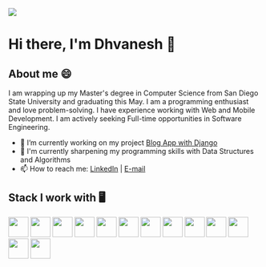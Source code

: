 ![](https://media.giphy.com/media/OkJat1YNdoD3W/giphy.gif)

# Hi there, I'm Dhvanesh 👋

## About me 😄

I am wrapping up my Master's degree in Computer Science from San Diego State University and graduating this May. I am a programming enthusiast and love problem-solving. I have experience working with Web and Mobile Development. I am actively seeking Full-time opportunities in Software Engineering. 

* 🔭 I’m currently working on my project [Blog App with Django](https://github.com/dhvaneshshah97/Blog_App_Django)
* 🌱 I'm currently sharpening my programming skills with Data Structures and Algorithms 
* 📫 How to reach me: [LinkedIn](https://www.linkedin.com/in/dhvaneshshah97/) | [E-mail](mailto:dhvaneshshah97@gmail.com)

## Stack I work with 🖥️

<code><img height="40" src="https://www.vectorlogo.zone/logos/reactjs/reactjs-ar21.svg"></code>
<code><img height="40" src="https://www.vectorlogo.zone/logos/nodejs/nodejs-ar21.svg"></code>
<code><img height="40" src="https://www.vectorlogo.zone/logos/expressjs/expressjs-ar21.svg"></code>
<code><img height="40" src="https://www.vectorlogo.zone/logos/mongodb/mongodb-ar21.svg"></code>
<code><img height="40" src="https://www.vectorlogo.zone/logos/graphql/graphql-ar21.svg"></code>
<code><img height="40" src="https://www.vectorlogo.zone/logos/angular/angular-ar21.svg"></code>
<code><img height="40" src="https://www.vectorlogo.zone/logos/typescriptlang/typescriptlang-ar21.svg"></code>
<code><img height="40" src="https://www.vectorlogo.zone/logos/getpostman/getpostman-ar21.svg"></code>
<code><img height="40" src="https://www.vectorlogo.zone/logos/python/python-ar21.svg"></code>
<code><img height="40" src="https://www.vectorlogo.zone/logos/git-scm/git-scm-ar21.svg"></code>
<code><img height="40" src="https://www.vectorlogo.zone/logos/github/github-ar21.svg"></code>
<code><img height="40" src="https://www.vectorlogo.zone/logos/flutterio/flutterio-ar21.svg"></code>
<code><img height="40" src="https://www.appstud.com/wp-content/uploads/2018/03/React-Native-Titre.png"></code>

<!--
**dhvaneshshah97/dhvaneshshah97** is a ✨ _special_ ✨ repository because its `README.md` (this file) appears on your GitHub profile.

Here are some ideas to get you started:

* 🔭 I’m currently working on ...
* 🌱 I’m currently learning ...
* 👯 I’m looking to collaborate on ...
* 🤔 I’m looking for help with ...
* 💬 Ask me about ...
* 📫 How to reach me: ...
* 😄 Pronouns: ...
* ⚡ Fun fact: ...

-->
